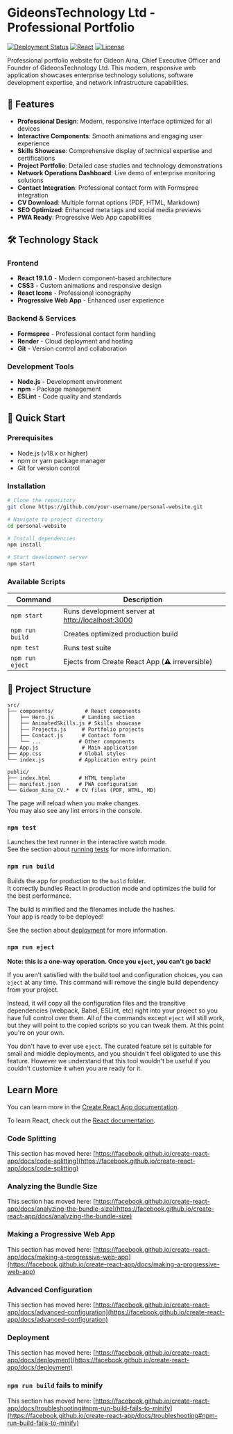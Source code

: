 # GideonsTechnology Ltd - Professional Portfolio

[![Deployment Status](https://img.shields.io/badge/deployment-active-brightgreen)](https://your-portfolio-url.com)
[![React](https://img.shields.io/badge/React-19.1.0-blue)](https://reactjs.org/)
[![License](https://img.shields.io/badge/license-MIT-green)](LICENSE)

Professional portfolio website for Gideon Aina, Chief Executive Officer and Founder of GideonsTechnology Ltd. This modern, responsive web application showcases enterprise technology solutions, software development expertise, and network infrastructure capabilities.

## 🚀 Features

- **Professional Design**: Modern, responsive interface optimized for all devices
- **Interactive Components**: Smooth animations and engaging user experience
- **Skills Showcase**: Comprehensive display of technical expertise and certifications
- **Project Portfolio**: Detailed case studies and technology demonstrations
- **Network Operations Dashboard**: Live demo of enterprise monitoring solutions
- **Contact Integration**: Professional contact form with Formspree integration
- **CV Download**: Multiple format options (PDF, HTML, Markdown)
- **SEO Optimized**: Enhanced meta tags and social media previews
- **PWA Ready**: Progressive Web App capabilities

## 🛠️ Technology Stack

### Frontend
- **React 19.1.0** - Modern component-based architecture
- **CSS3** - Custom animations and responsive design
- **React Icons** - Professional iconography
- **Progressive Web App** - Enhanced user experience

### Backend & Services
- **Formspree** - Professional contact form handling
- **Render** - Cloud deployment and hosting
- **Git** - Version control and collaboration

### Development Tools
- **Node.js** - Development environment
- **npm** - Package management
- **ESLint** - Code quality and standards

## 🚀 Quick Start

### Prerequisites
- Node.js (v18.x or higher)
- npm or yarn package manager
- Git for version control

### Installation

```bash
# Clone the repository
git clone https://github.com/your-username/personal-website.git

# Navigate to project directory
cd personal-website

# Install dependencies
npm install

# Start development server
npm start
```

### Available Scripts

| Command | Description |
|---------|-------------|
| `npm start` | Runs development server at [http://localhost:3000](http://localhost:3000) |
| `npm run build` | Creates optimized production build |
| `npm test` | Runs test suite |
| `npm run eject` | Ejects from Create React App (⚠️ irreversible) |

## 📁 Project Structure

```
src/
├── components/          # React components
│   ├── Hero.js         # Landing section
│   ├── AnimatedSkills.js # Skills showcase
│   ├── Projects.js     # Portfolio projects
│   ├── Contact.js      # Contact form
│   └── ...            # Other components
├── App.js              # Main application
├── App.css            # Global styles
└── index.js           # Application entry point

public/
├── index.html         # HTML template
├── manifest.json      # PWA configuration
└── Gideon_Aina_CV.*  # CV files (PDF, HTML, MD)
```

The page will reload when you make changes.\
You may also see any lint errors in the console.

### `npm test`

Launches the test runner in the interactive watch mode.\
See the section about [running tests](https://facebook.github.io/create-react-app/docs/running-tests) for more information.

### `npm run build`

Builds the app for production to the `build` folder.\
It correctly bundles React in production mode and optimizes the build for the best performance.

The build is minified and the filenames include the hashes.\
Your app is ready to be deployed!

See the section about [deployment](https://facebook.github.io/create-react-app/docs/deployment) for more information.

### `npm run eject`

**Note: this is a one-way operation. Once you `eject`, you can't go back!**

If you aren't satisfied with the build tool and configuration choices, you can `eject` at any time. This command will remove the single build dependency from your project.

Instead, it will copy all the configuration files and the transitive dependencies (webpack, Babel, ESLint, etc) right into your project so you have full control over them. All of the commands except `eject` will still work, but they will point to the copied scripts so you can tweak them. At this point you're on your own.

You don't have to ever use `eject`. The curated feature set is suitable for small and middle deployments, and you shouldn't feel obligated to use this feature. However we understand that this tool wouldn't be useful if you couldn't customize it when you are ready for it.

## Learn More

You can learn more in the [Create React App documentation](https://facebook.github.io/create-react-app/docs/getting-started).

To learn React, check out the [React documentation](https://reactjs.org/).

### Code Splitting

This section has moved here: [https://facebook.github.io/create-react-app/docs/code-splitting](https://facebook.github.io/create-react-app/docs/code-splitting)

### Analyzing the Bundle Size

This section has moved here: [https://facebook.github.io/create-react-app/docs/analyzing-the-bundle-size](https://facebook.github.io/create-react-app/docs/analyzing-the-bundle-size)

### Making a Progressive Web App

This section has moved here: [https://facebook.github.io/create-react-app/docs/making-a-progressive-web-app](https://facebook.github.io/create-react-app/docs/making-a-progressive-web-app)

### Advanced Configuration

This section has moved here: [https://facebook.github.io/create-react-app/docs/advanced-configuration](https://facebook.github.io/create-react-app/docs/advanced-configuration)

### Deployment

This section has moved here: [https://facebook.github.io/create-react-app/docs/deployment](https://facebook.github.io/create-react-app/docs/deployment)

### `npm run build` fails to minify

This section has moved here: [https://facebook.github.io/create-react-app/docs/troubleshooting#npm-run-build-fails-to-minify](https://facebook.github.io/create-react-app/docs/troubleshooting#npm-run-build-fails-to-minify)
